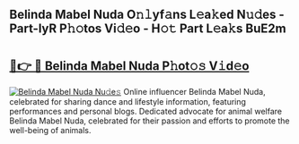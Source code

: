 ## Belinda Mabel Nuda O𝚗𝚕yf𝚊ns L𝚎a𝚔ed N𝚞𝚍es - Part-lyR P𝚑𝚘tos Vi𝚍𝚎o - H𝚘𝚝 Part L𝚎a𝚔s BuE2m

# <h2><a href="http://kf51xg.oniu.top/?m=Belinda+Mabel+Nuda">🔗👉 🔴 Belinda Mabel Nuda P𝚑ot𝚘𝚜 V𝚒d𝚎o</a></h2>

[![Belinda Mabel Nuda Nu𝚍e𝚜](https://i.imgur.com/0qMVB7G.gif)](http://kf51xg.oniu.top/?m=Belinda+Mabel+Nuda)
Online influencer Belinda Mabel Nuda, celebrated for sharing dance and lifestyle information, featuring performances and personal blogs. Dedicated advocate for animal welfare Belinda Mabel Nuda, celebrated for their passion and efforts to promote the well-being of animals.  
